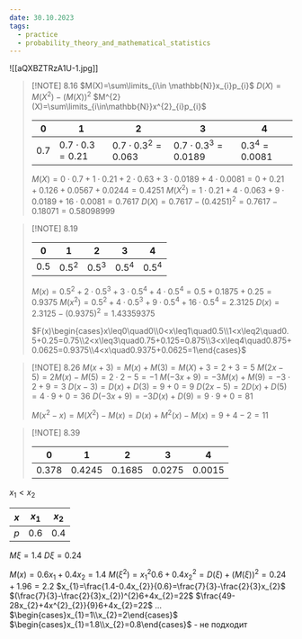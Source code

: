 ```yaml
---
date: 30.10.2023
tags:
  - practice
  - probability_theory_and_mathematical_statistics
---
```

![[aQXBZTRzA1U-1.jpg]]
> [!NOTE] 8.16
> $M(X)=\sum\limits_{i\in \mathbb{N}}x_{i}p_{i}$
> $D(X)=M(X^{2})-(M(X))^{2}$
> $M^{2}(X)=\sum\limits_{i\in\mathbb{N}}x^{2}_{i}p_{i}$
> 
> | 0     | 1             | 2                 | 3                 | 4   |
> | ----- | ------------- | ----------------- | ----------------- | --- |
> | $0.7$ | $0.7\cdot0.3=0.21$ | $0.7\cdot0.3^{2}=0.063$ | $0.7\cdot0.3^{3}=0.0189$ | $0.3^{4}=0.0081$    |
> 
> $M(X)=0\cdot0.7+1\cdot0.21+2\cdot0.63+3\cdot0.0189+4\cdot0.0081=0+0.21+0.126+0.0567+0.0244=0.4251$
> $M(X^{2})=1\cdot0.21+4\cdot0.063+9\cdot0.0189+16\cdot0.0081=0.7617$
> $D(X)=0.7617-(0.4251)^{2}=0.7617-0.18071=0.58098999$


> [!NOTE] 8.19
> 
> |0|1|2|3|4|
> |---|---|---|---|---|
> |$0.5$|$0.5^{2}$|$0.5^{3}$|$0.5^{4}$|$0.5^{4}$|
> 
> $M(x)=0.5^{2}+2\cdot0.5^{3}+3\cdot0.5^{4}+4\cdot0.5^{4}=0.5+0.1875+0.25=0.9375$
> $M(x^{2})=0.5^{2}+4\cdot0.5^{3}+9\cdot0.5^{4}+16\cdot0.5^{4}=2.3125$
> $D(x)=2.3125-(0.9375)^{2}=1.43359375$
> 
> $F(x)\begin{cases}x\leq0\quad0\\0<x\leq1\quad0.5\\1<x\leq2\quad0.5+0.25=0.75\\2<x\leq3\quad0.75+0.125=0.875\\3<x\leq4\quad0.875+0.0625=0.9375\\4<x\quad0.9375+0.0625=1\end{cases}$


> [!NOTE] 8.26
> $M(x+3)=M(x)+M(3)=M(X)+3=2+3=5$
> $M(2x-5)=2M(x)-M(5)=2\cdot2-5=-1$
> $M(-3x+9)=-3M(x)+M(9)=-3\cdot2+9=3$
> $D(x-3)=D(x)+D(3)=9+0=9$
> $D(2x-5)=2D(x)+D(5)=4\cdot9+0=36$
> $D(-3x+9)=-3D(x)+D(9)=9\cdot9+0=81$
> 
> $M(x^2-x)=M(X^{2})-M(x)=D(x)+M^{2}(x)-M(x)=9+4-2=11$


> [!NOTE] 8.39
> 
> |0|1|2|3|4|
> |---|---|---|---|---|
> |0.378|0.4245|0.1685|0.0275|0.0015|
> 

$x_{1}<x_{2}$

| $x$ | $x_{1}$ | $x_{2}$ |
| --- | ------- | ------- |
| $p$ | $0.6$     | $0.4$   |

$M\xi=1.4$
$D\xi=0.24$

$M(x)=0.6x_{1}+0.4x_{2}=1.4$
$M(\xi^{2})=x_{1}^{2}0.6+0.4x_{2}^{2}=D(\xi)+(M(\xi))^{2}=0.24+1.96=2.2$
$x_{1}=\frac{1.4-0.4x_{2}}{0.6}=\frac{7}{3}-\frac{2}{3}x_{2}$
$(\frac{7}{3}-\frac{2}{3}x_{2})^{2}6+4x_{2}=22$
$\frac{49-28x_{2}+4x^{2}_{2}}{9}6+4x_{2}=22$
...
$\begin{cases}x_{1}=1\\x_{2}=2\end{cases}$
$\begin{cases}x_{1}=1.8\\x_{2}=0.8\end{cases}$ - не подходит
